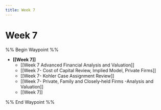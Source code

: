 ```yaml
---
title: Week 7
---
```

# Week 7

%% Begin Waypoint %%
- **[[Week 7]]**
	- [[Week 7 Advanced Financial Analysis and Valuation]]
	- [[Week 7- Cost of Capital Review, Implied Model, Private Firms]]
	- [[Week 7- Kohler Case Assignment Review]]
	- [[Week 7- Private, Family and Closely‐held Firms -Analysis and Valuation]]
	- [[Week 7]]

%% End Waypoint %%